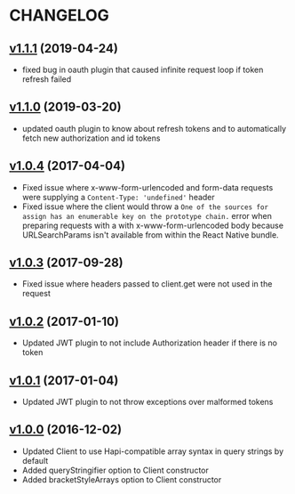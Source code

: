 CHANGELOG
=========
## [v1.1.1](https://github.com/synapsestudios/fetch-client/compare/v1.1.0...v1.1.1) (2019-04-24)
* fixed bug in oauth plugin that caused infinite request loop if token refresh failed

## [v1.1.0](https://github.com/synapsestudios/fetch-client/compare/v1.0.4...v1.1.0) (2019-03-20)
* updated oauth plugin to know about refresh tokens and to automatically fetch new authorization and id tokens

## [v1.0.4](https://github.com/synapsestudios/fetch-client/compare/v1.0.3...v1.0.4) (2017-04-04)

* Fixed issue where x-www-form-urlencoded and form-data requests were supplying a `Content-Type: 'undefined'` header
* Fixed issue where the client would throw a `One of the sources for assign has an enumerable key on the prototype chain.` error when preparing requests with a with x-www-form-urlencoded body because URLSearchParams isn't available from within the React Native bundle.

## [v1.0.3](https://github.com/synapsestudios/fetch-client/compare/v1.0.2...v1.0.3) (2017-09-28)

* Fixed issue where headers passed to client.get were not used in the request

## [v1.0.2](https://github.com/synapsestudios/fetch-client/compare/v1.0.1...v1.0.2) (2017-01-10)

* Updated JWT plugin to not include Authorization header if there is no token

## [v1.0.1](https://github.com/synapsestudios/fetch-client/compare/v1.0.0...v1.0.1) (2017-01-04)

* Updated JWT plugin to not throw exceptions over malformed tokens

## [v1.0.0](https://github.com/synapsestudios/fetch-client/compare/v0.3.0...v1.0.0) (2016-12-02)

* Updated Client to use Hapi-compatible array syntax in query strings by default
* Added queryStringifier option to Client constructor
* Added bracketStyleArrays option to Client constructor

